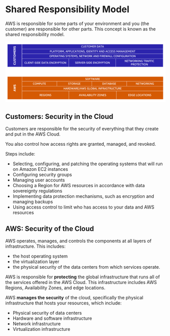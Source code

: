 # Shared Responsibility Model

AWS is responsible for some parts of your environment and you (the customer) are responsible for other parts. This concept is known as the shared responsibility model.

![](./images/shared-resp-model.png)


## Customers: Security in the Cloud

Customers are responsible for the security of everything that they create and put in the AWS Cloud.

You also control how access rights are granted, managed, and revoked.

Steps include:
- Selecting, configuring, and patching the operating systems that will run on Amazon EC2 instances
- Configuring security groups
- Managing user accounts
- Choosing a Region for AWS resources in accordance with data sovereignty regulations
- Implementing data protection mechanisms, such as encryption and managing backups
- Using access control to limit who has access to your data and AWS resources


## AWS: Security of the Cloud

AWS operates, manages, and controls the components at all layers of infrastructure. This includes:
- the host operating system
- the virtualization layer
- the physical security of the data centers from which services operate.

AWS is responsible for **protecting** the global infrastructure that runs all of the services offered in the AWS Cloud. This infrastructure includes AWS Regions, Availability Zones, and edge locations.

AWS **manages the security** of the cloud, specifically the physical infrastructure that hosts your resources, which include:

- Physical security of data centers
- Hardware and software infrastructure
- Network infrastructure
- Virtualization infrastructure